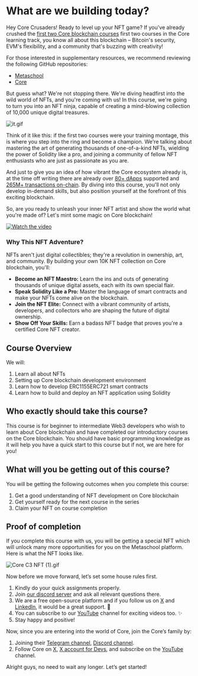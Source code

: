 # What are we building today?

Hey Core Crusaders! Ready to level up your NFT game? If you've already crushed the [first two Core blockchain courses](https://metaschool.so/coredao) first two courses in the Core learning track, you know all about this blockchain – Bitcoin's security, EVM's flexibility, and a community that's buzzing with creativity!

For those interested in supplementary resources, we recommend reviewing the following GitHub repositories:

- [Metaschool](github.com/0xmetaschool)
- [Core](github.com/coredao-org)

But guess what? We're not stopping there. We're diving headfirst into the wild world of NFTs, and you're coming with us! In this course, we're going to turn you into an NFT ninja, capable of creating a mind-blowing collection of 10,000 unique digital treasures.

![it.gif](https://github.com/0xmetaschool/Learning-Projects/blob/main/assests_for_all/Core%20C3%2010k%20NFT%20Images/Lesson%201%20What%20are%20we%20building%20today/it.gif?raw=true)

Think of it like this: if the first two courses were your training montage, this is where you step into the ring and become a champion.  We're talking about mastering the art of generating thousands of one-of-a-kind NFTs, wielding the power of Solidity like a pro, and joining a community of fellow NFT enthusiasts who are just as passionate as you are.

And just to give you an idea of how vibrant the Core ecosystem already is, at the time off writing there are already over [80+ dApps](https://coredao.org/explore/ecosystem) supported and [265M+ transactions on-chain](https://scan.coredao.org/). By diving into this course, you'll not only develop in-demand skills, but also position yourself at the forefront of this exciting blockchain.

So, are you ready to unleash your inner NFT artist and show the world what you're made of? Let's mint some magic on Core blockchain! 

<a href="https://www.youtube.com/watch?v=pfgEkSLhNLw" target="_blank">
<img src="https://github.com/user-attachments/assets/b0da7fee-e7ce-4c28-9e3e-ae0900934ea8" alt="Watch the video" />
</a>

### Why This NFT Adventure?

NFTs aren't just digital collectibles; they're a revolution in ownership, art, and community. By building your own 10K NFT collection on Core blockchain, you'll:

- **Become an NFT Maestro:** Learn the ins and outs of generating thousands of unique digital assets, each with its own special flair.
- **Speak Solidity Like a Pro:** Master the language of smart contracts and make your NFTs come alive on the blockchain.
- **Join the NFT Elite:** Connect with a vibrant community of artists, developers, and collectors who are shaping the future of digital ownership.
- **Show Off Your Skills:** Earn a badass NFT badge that proves you're a certified Core NFT creator.

## Course Overview

We will:

1. Learn all about NFTs
2. Setting up Core blockchain development environment
3. Learn how to develop ERC1155ERC721 smart contracts
4. Learn how to build and deploy an NFT application using Solidity

## Who exactly should take this course?

This course is for beginner to intermediate Web3 developers who wish to learn about Core blockchain and have completed our introductory courses on the Core blockchain. You should have basic programming knowledge as it will help you have a quick start to this course but if not, we are here for you!

## What will you be getting out of this course?

You will be getting the following outcomes when you complete this course:

1. Get a good understanding of NFT development on Core blockchain
2. Get yourself ready for the next course in the series
3. Claim your NFT on course completion

## Proof of completion

If you complete this course with us, you will be getting a special NFT which will unlock many more opportunities for you on the Metaschool platform. Here is what the NFT looks like.

![Core C3 NFT (1).gif](https://github.com/0xmetaschool/Learning-Projects/blob/main/assests_for_all/Core%20C3%2010k%20NFT%20Images/Lesson%201%20What%20are%20we%20building%20today/Core_C3_NFT_(1).gif?raw=true)

Now before we move forward, let’s set some house rules first.

1. Kindly do your quick assignments properly.
2. Join [our discord server](https://discord.gg/Jf4ArqVb) and ask all relevant questions there.
3. We are a free open-source platform and if you follow us on [X](https://bit.ly/core-course-twitter) and [LinkedIn](https://bit.ly/core-course-linkedIn), it would be a great support. 🫣
4. You can subscribe to our [YouTube](https://bit.ly/core-course-youtube) channel for exciting videos too. ✨
5. Stay happy and positive!

Now, since you are entering into the world of Core, join the Core’s family by:

1. Joining their [Telegram channel](https://t.me/CoreDAOTelegram), [Discord channel](https://discord.com/invite/coredaoofficial).
2. Follow Core on [X](https://twitter.com/Coredao_Org), [X account for Devs](https://x.com/corechain_devs), and subscribe on the [YouTube](https://www.youtube.com/@Core_DAO_Official) channel.

Alright guys, no need to wait any longer. Let’s get started!
